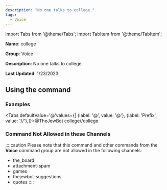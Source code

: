```yaml
---
description: "No one talks to college."
tags:
  - Voice
---
```

import Tabs from '@theme/Tabs';
import TabItem from '@theme/TabItem';

**Name**: college

**Group**: Voice

**Description**: No one talks to college.

**Last Updated**: 1/23/2023

## Using the command

### Examples
<Tabs defaultValue='@'values={[ {label: '@', value: '@'}, {label: 'Prefix', value: '//'},]}><TabItem value='@'>@TheJewBot college</TabItem><TabItem value='//'>//college</TabItem></Tabs>

### Command Not Allowed in these Channels
::::caution Please note that this command and other commands from the **Voice** command group are not allowed in the following channels:
- the_board
- attachment-spam
- games
- thejewbot-suggestions
- quotes
::::